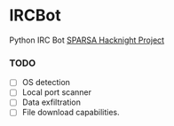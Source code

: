 # IRCBot
Python IRC Bot [SPARSA Hacknight Project](https://www.sparsa.org)

### TODO
- [ ] OS detection
- [ ] Local port scanner
- [ ] Data exfiltration
- [ ] File download capabilities.
